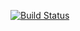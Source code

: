 [![Build Status](https://travis-ci.org/conklin/helloWorld.svg?branch=master)](https://travis-ci.org/conklin/helloWorld)
